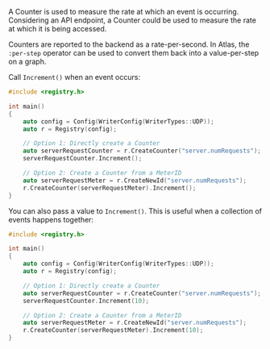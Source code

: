 A Counter is used to measure the rate at which an event is occurring. Considering an API endpoint,
a Counter could be used to measure the rate at which it is being accessed.

Counters are reported to the backend as a rate-per-second. In Atlas, the `:per-step` operator can
be used to convert them back into a value-per-step on a graph.

Call `Increment()` when an event occurs:

```cpp
#include <registry.h>

int main()
{
    auto config = Config(WriterConfig(WriterTypes::UDP));
    auto r = Registry(config);

    // Option 1: Directly create a Counter
    auto serverRequestCounter = r.CreateCounter("server.numRequests");
    serverRequestCounter.Increment();

    // Option 2: Create a Counter from a MeterID
    auto serverRequestMeter = r.CreateNewId("server.numRequests");
    r.CreateCounter(serverRequestMeter).Increment();
}
```

You can also pass a value to `Increment()`. This is useful when a collection of events happens
together:

```cpp
#include <registry.h>

int main()
{
    auto config = Config(WriterConfig(WriterTypes::UDP));
    auto r = Registry(config);

    // Option 1: Directly create a Counter
    auto serverRequestCounter = r.CreateCounter("server.numRequests");
    serverRequestCounter.Increment(10);

    // Option 2: Create a Counter from a MeterID
    auto serverRequestMeter = r.CreateNewId("server.numRequests");
    r.CreateCounter(serverRequestMeter).Increment(10);
}
```
